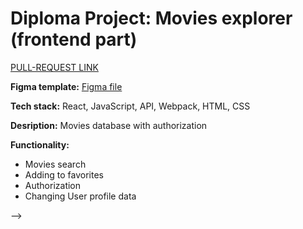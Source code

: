 # Diploma Project: Movies explorer (frontend part)

[PULL-REQUEST LINK](https://github.com/Iluxmas/movies-explorer-frontend/pull/3)

**Figma template:** [Figma file](https://drive.google.com/file/d/1Ne6R4_BhwHD0V3AbRNDiemyQCnxSx2Ot/view?usp=sharing)

**Tech stack:** React, JavaScript, API, Webpack, HTML, CSS

**Desription:** Movies database with authorization

<!-- Click the link to read description -->

**Functionality:**

- Movies search
- Adding to favorites
- Authorization
- Changing User profile data
<!-- - Modal windows opening and forms validation -->

<!-- Webpack was used for bundling, link at the bottom.  -->

<!--In case of cloning of main branch, execute next commands to run the project - `npm i` to install dependencies, `npm run dev` to run page on port :3000

**GitHub**

[Link to GitHub Pages](not yet) (use CTRL+click or ⌘+click to open in new tab)-->-->
